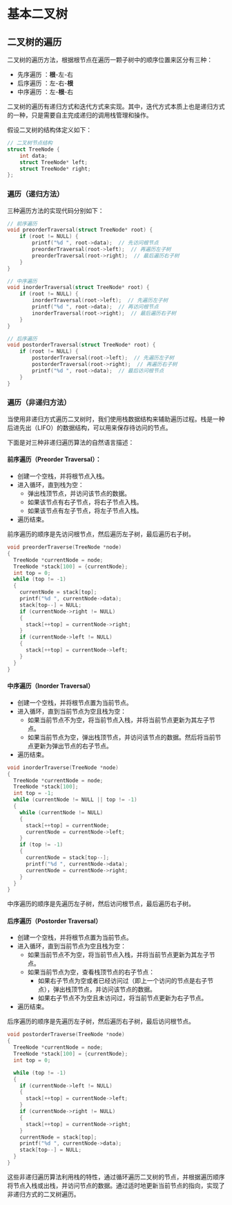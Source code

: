 # 基本二叉树

## 二叉树的遍历

二叉树的遍历方法，根据根节点在遍历一颗子树中的顺序位置来区分有三种：

- 先序遍历 ：**根**-左-右
- 后序遍历 ：左-右-**根**
- 中序遍历 ：左-**根**-右

二叉树的遍历有递归方式和迭代方式来实现。其中，迭代方式本质上也是递归方式的一种，只是需要自主完成递归的调用栈管理和操作。

假设二叉树的结构体定义如下：

```c
// 二叉树节点结构
struct TreeNode {
    int data;
    struct TreeNode* left;
    struct TreeNode* right;
};
```

### 遍历（递归方法）

三种遍历方法的实现代码分别如下：

```c
// 前序遍历
void preorderTraversal(struct TreeNode* root) {
    if (root != NULL) {
        printf("%d ", root->data);  // 先访问根节点
        preorderTraversal(root->left);  // 再遍历左子树
        preorderTraversal(root->right);  // 最后遍历右子树
    }
}

// 中序遍历
void inorderTraversal(struct TreeNode* root) {
    if (root != NULL) {
        inorderTraversal(root->left);  // 先遍历左子树
        printf("%d ", root->data);  // 再访问根节点
        inorderTraversal(root->right);  // 最后遍历右子树
    }
}

// 后序遍历
void postorderTraversal(struct TreeNode* root) {
    if (root != NULL) {
        postorderTraversal(root->left);  // 先遍历左子树
        postorderTraversal(root->right);  // 再遍历右子树
        printf("%d ", root->data);  // 最后访问根节点
    }
}
```

### 遍历（非递归方法）

当使用非递归方式遍历二叉树时，我们使用栈数据结构来辅助遍历过程。栈是一种后进先出（LIFO）的数据结构，可以用来保存待访问的节点。

下面是对三种非递归遍历算法的自然语言描述：

#### 前序遍历（Preorder Traversal）：

- 创建一个空栈，并将根节点入栈。
- 进入循环，直到栈为空：
  - 弹出栈顶节点，并访问该节点的数据。
  - 如果该节点有右子节点，将右子节点入栈。
  - 如果该节点有左子节点，将左子节点入栈。
- 遍历结束。

前序遍历的顺序是先访问根节点，然后遍历左子树，最后遍历右子树。

```c
void preorderTraverse(TreeNode *node)
{
  TreeNode *currentNode = node;
  TreeNode *stack[100] = {currentNode};
  int top = 0;
  while (top != -1)
  {
    currentNode = stack[top];
    printf("%d ", currentNode->data);
    stack[top--] = NULL;
    if (currentNode->right != NULL)
    {
      stack[++top] = currentNode->right;
    }
    if (currentNode->left != NULL)
    {
      stack[++top] = currentNode->left;
    }
  }
}
```

#### 中序遍历（Inorder Traversal）

- 创建一个空栈，并将根节点置为当前节点。
- 进入循环，直到当前节点为空且栈为空：
  - 如果当前节点不为空，将当前节点入栈，并将当前节点更新为其左子节点。
  - 如果当前节点为空，弹出栈顶节点，并访问该节点的数据。然后将当前节点更新为弹出节点的右子节点。
- 遍历结束。

```c
void inorderTraverse(TreeNode *node)
{
  TreeNode *currentNode = node;
  TreeNode *stack[100];
  int top = -1;
  while (currentNode != NULL || top != -1)
  {
    while (currentNode != NULL)
    {
      stack[++top] = currentNode;
      currentNode = currentNode->left;
    }
    if (top != -1)
    {
      currentNode = stack[top--];
      printf("%d ", currentNode->data);
      currentNode = currentNode->right;
    }
  }
}
```

中序遍历的顺序是先遍历左子树，然后访问根节点，最后遍历右子树。

#### 后序遍历（Postorder Traversal）

- 创建一个空栈，并将根节点置为当前节点。
- 进入循环，直到当前节点为空且栈为空：
  - 如果当前节点不为空，将当前节点入栈，并将当前节点更新为其左子节点。
  - 如果当前节点为空，查看栈顶节点的右子节点：
    - 如果右子节点为空或者已经访问过（即上一个访问的节点是右子节点），弹出栈顶节点，并访问该节点的数据。
    - 如果右子节点不为空且未访问过，将当前节点更新为右子节点。
- 遍历结束。

后序遍历的顺序是先遍历左子树，然后遍历右子树，最后访问根节点。

```c
void postorderTraverse(TreeNode *node)
{
  TreeNode *currentNode = node;
  TreeNode *stack[100] = {currentNode};
  int top = 0;

  while (top != -1)
  {
    if (currentNode->left != NULL)
    {
      stack[++top] = currentNode->left;
    }
    if (currentNode->right != NULL)
    {
      stack[++top] = currentNode->right;
    }
    currentNode = stack[top];
    printf("%d ", currentNode->data);
    stack[top--] = NULL;
  }
}
```

这些非递归遍历算法利用栈的特性，通过循环遍历二叉树的节点，并根据遍历顺序将节点入栈或出栈，并访问节点的数据。通过适时地更新当前节点的指向，实现了非递归方式的二叉树遍历。
